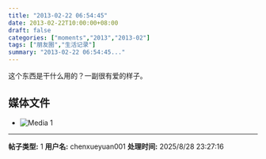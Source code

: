 ```yaml
---
title: "2013-02-22 06:54:45"
date: 2013-02-22T10:00:00+08:00
draft: false
categories: ["moments","2013","2013-02"]
tags: ["朋友圈","生活记录"]
summary: "2013-02-22 06:54:45..."
---
```


这个东西是干什么用的？一副很有爱的样子。

## 媒体文件

- ![Media 1](/Moments/photos/2013-02-22/201302220654450.jpg)

---

**帖子类型:** 1
**用户名:** chenxueyuan001
**处理时间:** 2025/8/28 23:27:16